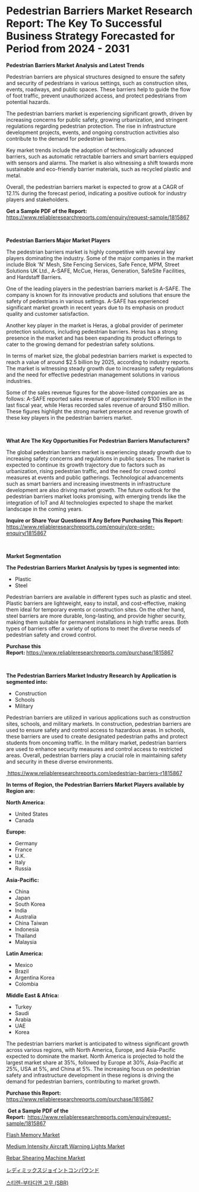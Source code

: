 <p><h1>Pedestrian Barriers Market Research Report: The Key To Successful Business Strategy Forecasted for Period from 2024 - 2031</h1></p><p><strong>Pedestrian Barriers Market Analysis and Latest Trends</strong></p>
<p><p>Pedestrian barriers are physical structures designed to ensure the safety and security of pedestrians in various settings, such as construction sites, events, roadways, and public spaces. These barriers help to guide the flow of foot traffic, prevent unauthorized access, and protect pedestrians from potential hazards.</p><p>The pedestrian barriers market is experiencing significant growth, driven by increasing concerns for public safety, growing urbanization, and stringent regulations regarding pedestrian protection. The rise in infrastructure development projects, events, and ongoing construction activities also contribute to the demand for pedestrian barriers.</p><p>Key market trends include the adoption of technologically advanced barriers, such as automatic retractable barriers and smart barriers equipped with sensors and alarms. The market is also witnessing a shift towards more sustainable and eco-friendly barrier materials, such as recycled plastic and metal.</p><p>Overall, the pedestrian barriers market is expected to grow at a CAGR of 12.1% during the forecast period, indicating a positive outlook for industry players and stakeholders.</p></p>
<p><strong>Get a Sample PDF of the Report:&nbsp;</strong> <a href="https://www.reliableresearchreports.com/enquiry/request-sample/1815867">https://www.reliableresearchreports.com/enquiry/request-sample/1815867</a></p>
<p>&nbsp;</p>
<p><strong>Pedestrian Barriers Major Market Players</strong></p>
<p><p>The pedestrian barriers market is highly competitive with several key players dominating the industry. Some of the major companies in the market include Blok 'N' Mesh, Site Fencing Services, Safe Fence, MPM, Street Solutions UK Ltd., A-SAFE, McCue, Heras, Generation, SafeSite Facilities, and Hardstaff Barriers.</p><p>One of the leading players in the pedestrian barriers market is A-SAFE. The company is known for its innovative products and solutions that ensure the safety of pedestrians in various settings. A-SAFE has experienced significant market growth in recent years due to its emphasis on product quality and customer satisfaction.</p><p>Another key player in the market is Heras, a global provider of perimeter protection solutions, including pedestrian barriers. Heras has a strong presence in the market and has been expanding its product offerings to cater to the growing demand for pedestrian safety solutions.</p><p>In terms of market size, the global pedestrian barriers market is expected to reach a value of around $2.5 billion by 2025, according to industry reports. The market is witnessing steady growth due to increasing safety regulations and the need for effective pedestrian management solutions in various industries.</p><p>Some of the sales revenue figures for the above-listed companies are as follows: A-SAFE reported sales revenue of approximately $100 million in the last fiscal year, while Heras recorded sales revenue of around $150 million. These figures highlight the strong market presence and revenue growth of these key players in the pedestrian barriers market.</p></p>
<p>&nbsp;</p>
<p><strong>What Are The Key Opportunities For Pedestrian Barriers Manufacturers?</strong></p>
<p><p>The global pedestrian barriers market is experiencing steady growth due to increasing safety concerns and regulations in public spaces. The market is expected to continue its growth trajectory due to factors such as urbanization, rising pedestrian traffic, and the need for crowd control measures at events and public gatherings. Technological advancements such as smart barriers and increasing investments in infrastructure development are also driving market growth. The future outlook for the pedestrian barriers market looks promising, with emerging trends like the integration of IoT and AI technologies expected to shape the market landscape in the coming years.</p></p>
<p><strong>Inquire or Share Your Questions If Any Before Purchasing This Report:</strong> <a href="https://www.reliableresearchreports.com/enquiry/pre-order-enquiry/1815867">https://www.reliableresearchreports.com/enquiry/pre-order-enquiry/1815867</a></p>
<p>&nbsp;</p>
<p><strong>Market Segmentation</strong></p>
<p><strong>The Pedestrian Barriers Market Analysis by types is segmented into:</strong></p>
<p><ul><li>Plastic</li><li>Steel</li></ul></p>
<p><p>Pedestrian barriers are available in different types such as plastic and steel. Plastic barriers are lightweight, easy to install, and cost-effective, making them ideal for temporary events or construction sites. On the other hand, steel barriers are more durable, long-lasting, and provide higher security, making them suitable for permanent installations in high traffic areas. Both types of barriers offer a variety of options to meet the diverse needs of pedestrian safety and crowd control.</p></p>
<p><strong>Purchase this Report:&nbsp;</strong><a href="https://www.reliableresearchreports.com/purchase/1815867">https://www.reliableresearchreports.com/purchase/1815867</a></p>
<p>&nbsp;</p>
<p><strong>The Pedestrian Barriers Market Industry Research by Application is segmented into:</strong></p>
<p><ul><li>Construction</li><li>Schools</li><li>Military</li></ul></p>
<p><p>Pedestrian barriers are utilized in various applications such as construction sites, schools, and military markets. In construction, pedestrian barriers are used to ensure safety and control access to hazardous areas. In schools, these barriers are used to create designated pedestrian paths and protect students from oncoming traffic. In the military market, pedestrian barriers are used to enhance security measures and control access to restricted areas. Overall, pedestrian barriers play a crucial role in maintaining safety and security in these diverse environments.</p></p>
<p><a href="https://www.reliableresearchreports.com/pedestrian-barriers-r1815867">&nbsp;https://www.reliableresearchreports.com/pedestrian-barriers-r1815867</a></p>
<p><strong>In terms of Region, the Pedestrian Barriers Market Players available by Region are:</strong></p>
<p>
    <p> <strong> North America: </strong>
        <ul>
            <li>United States</li>
            <li>Canada</li>
        </ul>
        </p> 
    <p> <strong> Europe: </strong>
        <ul>
            <li>Germany</li>
            <li>France</li>
            <li>U.K.</li>
            <li>Italy</li>
            <li>Russia</li>
        </ul>
        </p> 
    <p> <strong> Asia-Pacific: </strong>
        <ul>
            <li>China</li>
            <li>Japan</li>
            <li>South Korea</li>
            <li>India</li>
            <li>Australia</li>
            <li>China Taiwan</li>
            <li>Indonesia</li>
            <li>Thailand</li>
            <li>Malaysia</li>
        </ul>
        </p> 
    <p> <strong> Latin America: </strong>
        <ul>
            <li>Mexico</li>
            <li>Brazil</li>
            <li>Argentina Korea</li>
            <li>Colombia</li>
        </ul>
        </p> 
    <p> <strong> Middle East & Africa: </strong>
        <ul>
            <li>Turkey</li>
            <li>Saudi</li>
            <li>Arabia</li>
            <li>UAE</li>
            <li>Korea</li>
        </ul>
    </p>
    </p>
<p><p>The pedestrian barriers market is anticipated to witness significant growth across various regions, with North America, Europe, and Asia-Pacific expected to dominate the market. North America is projected to hold the largest market share at 35%, followed by Europe at 30%, Asia-Pacific at 25%, USA at 5%, and China at 5%. The increasing focus on pedestrian safety and infrastructure development in these regions is driving the demand for pedestrian barriers, contributing to market growth.</p></p>
<p><strong>Purchase this Report: </strong><a href="https://www.reliableresearchreports.com/purchase/1815867">https://www.reliableresearchreports.com/purchase/1815867</a></p>
<p>&nbsp;<strong>Get a Sample PDF of the Report:&nbsp;&nbsp;</strong><a href="https://www.reliableresearchreports.com/enquiry/request-sample/1815867">https://www.reliableresearchreports.com/enquiry/request-sample/1815867</a></p>
<p><strong></strong></p>
<p><p><a href="https://www.linkedin.com/pulse/comprehensive-analysis-global-flash-memory-market-growth-kv0me?trackingId=gFTyDBHZGRZYYCiITutp1w%3D%3D">Flash Memory Market</a></p><p><a href="https://github.com/susanjprice2023/Market-Research-Report-List-1/blob/main/medium-intensity-aircraft-warning-lights-market.md">Medium Intensity Aircraft Warning Lights Market</a></p><p><a href="https://github.com/dmmanir420/Market-Research-Report-List-1/blob/main/rebar-shearing-machine-market.md">Rebar Shearing Machine Market</a></p><p><a href="https://github.com/AaronVargas43/Market-Research-Report-List-2/blob/main/6839457157069.md">レディミックスジョイントコンパウンド</a></p><p><a href="https://github.com/vdhdwjyp90142/Market-Research-Report-List-2/blob/main/9190179168303.md">스티렌-부타디엔 고무 (SBR)</a></p></p>